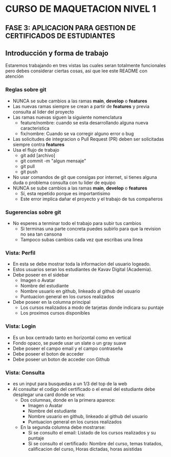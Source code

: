 # CURSO DE MAQUETACION NIVEL 1
## FASE 3: APLICACION PARA GESTION DE CERTIFICADOS DE ESTUDIANTES

## Introducción y forma de trabajo
Estaremos trabajando en tres vistas las cuales seran totalmente funcionales pero debes considerar ciertas cosas, asi que lee este README con atención
### Reglas sobre git
- NUNCA se sube cambios a las ramas **main**, **develop** o **features**
- Las nuevas ramas siempre se crean a partir de **features** y previa consulta al lider del proyecto
- Las ramas nuevas siguen la siguiente nomenclatura
  - feature/nombre: cuando se esta desarrollando alguna nueva caracteristica
  - fix/nombre: Cuando se va corregir alguno error o bug
- Las solicitudes de integracion o Pull Request (PR) deben ser solicitadas siempre contra **features**
- Usa el flujo de trabajo
  - git add [archivo]
  - git commit -m "algun mensaje"
  - git pull
  - git push
- No usar comandos de git que consigas por internet, si tienes alguna duda o problema consulta con tu lider de equipo
- NUNCA se sube cambios a las ramas **main**, **develop** o **features**
  - Sí, esta repetido porque es importantisimo
  - Este error implica dañar el proyecto y el trabajo de tus compañeros

### Sugerencias sobre git
- No esperes a terminar todo el trabajo para subir tus cambios
  - Si terminas una parte concreta puedes subirlo para que la revision no sea tan cansona
  - Tampoco subas cambios cada vez que escribas una linea

### Vista: Perfil
- En esta se debe mostrar toda la informacion del usuario logeado.
- Estos usuarios seran los estudiantes de Kavav Digital (Academia).
- Debe poseer en el sidebar
  - Imagen o Avatar
  - Nombre del estudiante
  - Nombre usuario en github, linkeado al github del usuario
  - Puntuacion general en los cursos realizados
- Debe poseer en la columna principal
  - Los cursos realizados a modo de tarjetas donde indicara su puntaje
  - Los proximos cursos disponibles

### Vista: Login
- Es un box centrado tanto en horizontal como en vertical
- Fondo opaco, se puede usar un slate o un gray suave
- Debe poseer el campo email y el campo contraseña
- Debe poseer el boton de acceder
- Debe poseer un boton de acceder con Github

### Vista: Consulta
- es un input para busquedas a un 1/3 del top de la web
- Al consultar el codigo del certificado o el email del estudiante debe desplegar una card donde se vea:
  - Dos columnas, donde en la primera aparece:
    - Imagen o Avatar
    - Nombre del estudiante
    - Nombre usuario en github, linkeado al github del usuario
    - Puntuacion general en los cursos realizados
  - En la segunda columna debe mostrarse:
    - Si se consulto el email: Listado de los cursos realizados y su puntaje
    - Si se consulto el certificado: Nombre del curso, temas tratados, calificacion del curso, Horas dictadas, horas asistidas


